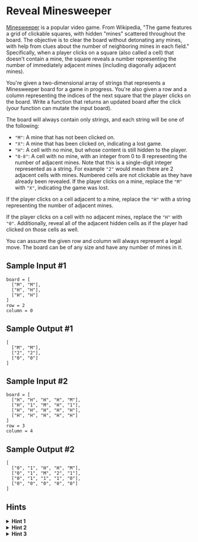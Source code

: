 # Reveal Minesweeper

[Minesweeper](https://en.wikipedia.org/wiki/Minesweeper_(video_game)) is a popular video game. From Wikipedia, "The game features a grid of clickable squares, with hidden "mines" scattered throughout the board. The objective is to clear the board without detonating any mines, with help from clues about the number of neighboring mines in each field." Specifically, when a player clicks on a square (also called a cell) that doesn't contain a mine, the square reveals a number representing the number of immediately adjacent mines (including diagonally adjacent mines).

You're given a two-dimensional array of strings that represents a Minesweeper board for a game in progress. You're also given a row and a column representing the indices of the next square that the player clicks on the board. Write a function that returns an updated board after the click (your function can mutate the input board).

The board will always contain only strings, and each string will be one of the following:

- `"M"`: A mine that has not been clicked on.
- `"X"`: A mine that has been clicked on, indicating a lost game.
- `"H"`: A cell with no mine, but whose content is still hidden to the player.
- `"0-8"`: A cell with no mine, with an integer from 0 to 8 representing the number of adjacent mines. Note that this is a single-digit integer represented as a string. For example `"2"` would mean there are 2 adjacent cells with mines. Numbered cells are not clickable as they have already been revealed.
If the player clicks on a mine, replace the `"M"` with `"X"`, indicating the game was lost.

If the player clicks on a cell adjacent to a mine, replace the `"H"` with a string representing the number of adjacent mines.

If the player clicks on a cell with no adjacent mines, replace the `"H"` with `"0"`. Additionally, reveal all of the adjacent hidden cells as if the player had clicked on those cells as well.

You can assume the given row and column will always represent a legal move. The board can be of any size and have any number of mines in it.

## Sample Input #1

```plaintext
board = [
  ["M", "M"],
  ["H", "H"],
  ["H", "H"]
]   
row = 2
column = 0
```

## Sample Output #1

```plaintext
[
  ["M", "M"],
  ["2", "2"],
  ["0", "0"]
]
```

## Sample Input #2

```plaintext
board = [
  ["H", "H", "H", "H", "M"],
  ["H", "1", "M", "H", "1"],
  ["H", "H", "H", "H", "H"],
  ["H", "H", "H", "H", "H"]
]   
row = 3
column = 4
```

## Sample Output #2

```plaintext
[
  ["0", "1", "H", "H", "M"],
  ["0", "1", "M", "2", "1"],
  ["0", "1", "1", "1", "0"],
  ["0", "0", "0", "0", "0"]
]
```

## Hints

<details>
<summary><b>Hint 1</b></summary>

While the input is a 2D array, this problem can also be thought of as a graph problem. Each cell is a node, each with up to 8 edges to their adjacent cells.

</details>

<details>
<summary><b>Hint 2</b></summary>

If the player clicks on a cell with no adjacent mines, it is as if they clicked on all of the hidden cells adjacent to that cell as well. Try solving this recursively, running the function again on those adjacent cells.

</details>

<details>
<summary><b>Hint 3</b></summary>

Doing DFS or BFS through all of the adjacent cells without mines will be the most efficient way to find and reveal them all.

</details>